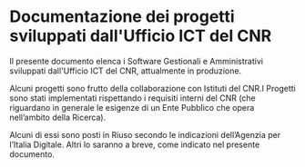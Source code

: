 # Documentazione dei progetti sviluppati dall'Ufficio ICT del CNR
Il presente documento elenca i Software Gestionali e Amministrativi sviluppati dall'Ufficio ICT del CNR, attualmente in produzione.

Alcuni progetti sono frutto della collaborazione con Istituti del CNR.I Progetti sono stati implementati rispettando i requisiti interni del CNR (che riguardano in generale le esigenze di un Ente Pubblico che opera nell’ambito della Ricerca).

Alcuni di essi sono posti in Riuso secondo le indicazioni dell’Agenzia per l’Italia Digitale. Altri lo saranno a breve, come indicato nel presente documento.
